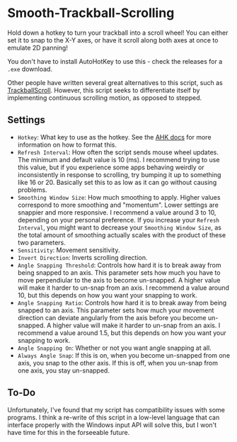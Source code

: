 # Smooth-Trackball-Scrolling

Hold down a hotkey to turn your trackball into a scroll wheel!
You can either set it to snap to the X-Y axes, or have it scroll along both axes at once to emulate 2D panning!

You don't have to install AutoHotKey to use this - check the releases for a `.exe` download.

Other people have written several great alternatives to this script, such as [TrackballScroll](https://github.com/Seelge/TrackballScroll/tree/master).
However, this script seeks to differentiate itself by implementing continuous scrolling motion, as opposed to stepped.

## Settings

- `Hotkey`: What key to use as the hotkey. See the [AHK docs](https://www.autohotkey.com/docs/v1/Hotkeys.htm) for more information on how to format this.
- `Refresh Interval`: How often the script sends mouse wheel updates. The minimum and default value is 10 (ms). I recommend trying to use this value, but if you experience some apps behaving weirdly or inconsistently in response to scrolling, try bumping it up to something like 16 or 20. Basically set this to as low as it can go without causing problems.
- `Smoothing Window Size`: How much smoothing to apply. Higher values correspond to more smoothing and "momentum". Lower settings are snappier and more responsive. I recommend a value around 3 to 10, depending on your personal preference. If you increase your `Refresh Interval`, you might want to decrease your `Smoothing Window Size`, as the total amount of smoothing actually scales with the product of these two parameters.
- `Sensitivity`: Movement sensitivity.
- `Invert Direction`: Inverts scrolling direction.
- `Angle Snapping Threshold`: Controls how hard it is to break away from being snapped to an axis. This parameter sets how much you have to move perpendiular to the axis to become un-snapped. A higher value will make it harder to un-snap from an axis. I recommend a value around 10, but this depends on how you want your snapping to work.
- `Angle Snapping Ratio`: Controls how hard it is to break away from being snapped to an axis. This parameter sets how much your movement direction can deviate angularly from the axis before you become un-snapped. A higher value will make it harder to un-snap from an axis. I recommend a value around 1.5, but this depends on how you want your snapping to work.
- `Angle Snapping On`: Whether or not you want angle snapping at all.
- `Always Angle Snap`: If this is on, when you become un-snapped from one axis, you snap to the other axis. If this is off, when you un-snap from one axis, you stay un-snapped.

## To-Do

Unfortunately, I've found that my script has compatibility issues with some programs.
I think a re-write of this script in a low-level language that can interface properly with the Windows input API will solve this, but I won't have time for this in the forseeable future. 

